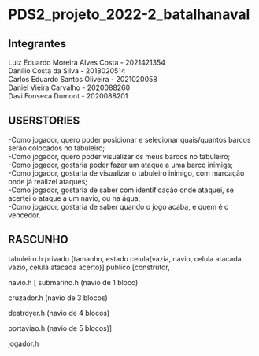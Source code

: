 # PDS2_projeto_2022-2_batalhanaval

## Integrantes

<p>
Luiz Eduardo Moreira Alves Costa - 2021421354 <br />
Danílio Costa da Silva - 2018020514 <br />
Carlos Eduardo Santos Oliveira - 2021020058 <br />
Daniel Vieira Carvalho - 2020088260 <br />
Davi Fonseca Dumont - 2020088201 <br />
</p>

## USERSTORIES

<p>
-Como jogador, quero poder posicionar e selecionar quais/quantos barcos serão colocados no tabuleiro; <br/>
-Como jogador, quero poder visualizar os meus barcos no tabuleiro; <br/>
-Como jogador, gostaria poder fazer um ataque a uma barco inimiga; <br/>
-Como jogador, gostaria de visualizar o tabuleiro inimigo, com marcação onde já realizei ataques; <br/>
-Como jogador, gostaria de saber com identificação onde ataquei, se acertei o ataque a um navio, ou na água; <br/>
-Como jogador, gostaria de saber quando o jogo acaba, e quem é o vencedor. <br/>
</p>

## RASCUNHO

<p>
tabuleiro.h
privado [tamanho, estado celula(vazia, navio, celula atacada vazio, celula atacada acerto)]
publico [construtor, 

navio.h [
submarino.h (navio de 1 bloco)

cruzador.h (navio de 3 blocos)

destroyer.h (navio de 4 blocos)

portaviao.h (navio de 5 blocos)]

jogador.h

</p>



